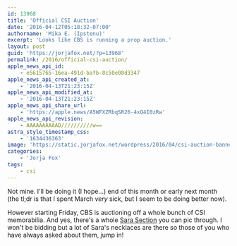 ```yaml
---
id: 13968
title: 'Official CSI Auction'
date: '2016-04-12T05:18:32-07:00'
authorname: 'Mika E. (Ipstenu)'
excerpt: 'Looks like CBS is running a prop auction.'
layout: post
guid: 'https://jorjafox.net/?p=13968'
permalink: /2016/official-csi-auction/
apple_news_api_id:
    - e5615765-16ea-491d-bafb-8c50e08d3347
apple_news_api_created_at:
    - '2016-04-13T21:23:15Z'
apple_news_api_modified_at:
    - '2016-04-13T21:23:15Z'
apple_news_api_share_url:
    - 'https://apple.news/A5WFXZRbqSR26-4xQ4I0zRw'
apple_news_api_revision:
    - AAAAAAAAAAD//////////w==
astra_style_timestamp_css:
    - '1634436363'
image: 'https://static.jorjafox.net/wordpress/2016/04/csi-auction-banner.jpg'
categories:
    - 'Jorja Fox'
tags:
    - csi
---
```


Not mine. I'll be doing it (I hope...) end of this month or early next month (the tl;dr is that I spent March _very_ sick, but I seem to be doing better now).

However starting Friday, CBS is auctioning off a whole bunch of CSI memorabilia. And yes, there's a whole <a href="http://auction.screenbid.com/view-auctions/catalog/id/52/?page=1&amp;key=Sara&amp;cat=&amp;xclosed=yes">Sara Section</a> you can pic through. I won't be bidding but a lot of Sara's necklaces are there so those of you who have always asked about them, jump in!
